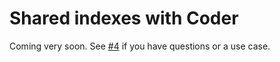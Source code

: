 # Shared indexes with Coder

Coming very soon. See [#4](https://github.com/bpmct/jetbrains-indexer/issues/4) if you have questions or a use case.
